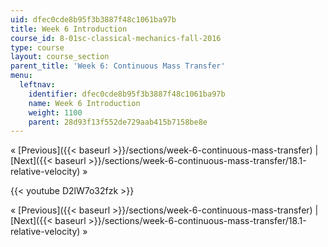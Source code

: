 ```yaml
---
uid: dfec0cde8b95f3b3887f48c1061ba97b
title: Week 6 Introduction
course_id: 8-01sc-classical-mechanics-fall-2016
type: course
layout: course_section
parent_title: 'Week 6: Continuous Mass Transfer'
menu:
  leftnav:
    identifier: dfec0cde8b95f3b3887f48c1061ba97b
    name: Week 6 Introduction
    weight: 1100
    parent: 28d93f13f552de729aab415b7158be8e
---
```


« [Previous]({{< baseurl >}}/sections/week-6-continuous-mass-transfer) | [Next]({{< baseurl >}}/sections/week-6-continuous-mass-transfer/18.1-relative-velocity) »

{{< youtube D2lW7o32fzk >}}

« [Previous]({{< baseurl >}}/sections/week-6-continuous-mass-transfer) | [Next]({{< baseurl >}}/sections/week-6-continuous-mass-transfer/18.1-relative-velocity) »